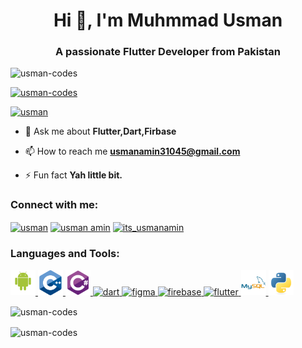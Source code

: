 <h1 align="center">Hi 👋, I'm Muhmmad Usman</h1>
<h3 align="center">A passionate Flutter Developer from Pakistan</h3>

<p align="left"> <img src="https://komarev.com/ghpvc/?username=usman-codes&label=Profile%20views&color=0e75b6&style=flat" alt="usman-codes" /> </p>

<p align="left"> <a href="https://github.com/ryo-ma/github-profile-trophy"><img src="https://github-profile-trophy.vercel.app/?username=usman-codes" alt="usman-codes" /></a> </p>

<p align="left"> <a href="https://twitter.com/usman" target="blank"><img src="https://img.shields.io/twitter/follow/usman?logo=twitter&style=for-the-badge" alt="usman" /></a> </p>

- 💬 Ask me about **Flutter,Dart,Firbase**

- 📫 How to reach me **usmanamin31045@gmail.com**

- ⚡ Fun fact **Yah little bit.**

<h3 align="left">Connect with me:</h3>
<p align="left">
<a href="https://twitter.com/usman" target="blank"><img align="center" src="https://raw.githubusercontent.com/rahuldkjain/github-profile-readme-generator/master/src/images/icons/Social/twitter.svg" alt="usman" height="30" width="40" /></a>
<a href="https://linkedin.com/in/usman amin" target="blank"><img align="center" src="https://raw.githubusercontent.com/rahuldkjain/github-profile-readme-generator/master/src/images/icons/Social/linked-in-alt.svg" alt="usman amin" height="30" width="40" /></a>
<a href="https://instagram.com/its_usmanamin" target="blank"><img align="center" src="https://raw.githubusercontent.com/rahuldkjain/github-profile-readme-generator/master/src/images/icons/Social/instagram.svg" alt="its_usmanamin" height="30" width="40" /></a>
</p>

<h3 align="left">Languages and Tools:</h3>
<p align="left"> <a href="https://developer.android.com" target="_blank" rel="noreferrer"> <img src="https://raw.githubusercontent.com/devicons/devicon/master/icons/android/android-original-wordmark.svg" alt="android" width="40" height="40"/> </a> <a href="https://www.w3schools.com/cpp/" target="_blank" rel="noreferrer"> <img src="https://raw.githubusercontent.com/devicons/devicon/master/icons/cplusplus/cplusplus-original.svg" alt="cplusplus" width="40" height="40"/> </a> <a href="https://www.w3schools.com/cs/" target="_blank" rel="noreferrer"> <img src="https://raw.githubusercontent.com/devicons/devicon/master/icons/csharp/csharp-original.svg" alt="csharp" width="40" height="40"/> </a> <a href="https://dart.dev" target="_blank" rel="noreferrer"> <img src="https://www.vectorlogo.zone/logos/dartlang/dartlang-icon.svg" alt="dart" width="40" height="40"/> </a> <a href="https://www.figma.com/" target="_blank" rel="noreferrer"> <img src="https://www.vectorlogo.zone/logos/figma/figma-icon.svg" alt="figma" width="40" height="40"/> </a> <a href="https://firebase.google.com/" target="_blank" rel="noreferrer"> <img src="https://www.vectorlogo.zone/logos/firebase/firebase-icon.svg" alt="firebase" width="40" height="40"/> </a> <a href="https://flutter.dev" target="_blank" rel="noreferrer"> <img src="https://www.vectorlogo.zone/logos/flutterio/flutterio-icon.svg" alt="flutter" width="40" height="40"/> </a> <a href="https://www.mysql.com/" target="_blank" rel="noreferrer"> <img src="https://raw.githubusercontent.com/devicons/devicon/master/icons/mysql/mysql-original-wordmark.svg" alt="mysql" width="40" height="40"/> </a> <a href="https://www.python.org" target="_blank" rel="noreferrer"> <img src="https://raw.githubusercontent.com/devicons/devicon/master/icons/python/python-original.svg" alt="python" width="40" height="40"/> </a> </p>

<p><img align="center" src="https://github-readme-stats.vercel.app/api/top-langs?username=usman-codes&show_icons=true&locale=en&layout=compact" alt="usman-codes" /></p>

<p><img align="center" src="https://github-readme-streak-stats.herokuapp.com/?user=usman-codes&" alt="usman-codes" /></p>
